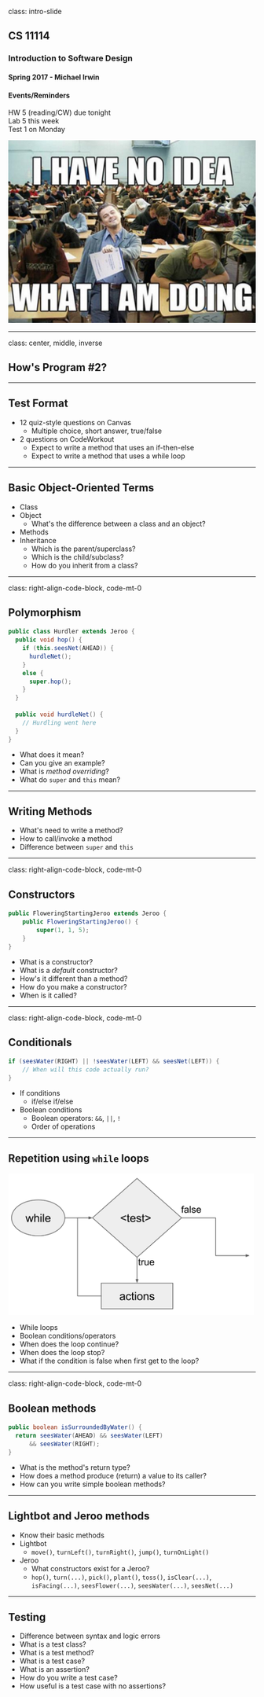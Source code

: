 class: intro-slide

<div class="left">
    <div class="header">
        <h2>CS 11114</h2>
        <h3>Introduction to Software Design</h3>
        <h4>Spring 2017 - Michael Irwin</h4>
    </div>
    <div class="footer no-print">
        <h4><strong>Events/Reminders</strong></h4>
        <p>
            HW 5 (reading/CW) due tonight<br />
            Lab 5 this week<br />
            Test 1 on Monday
        </p>
    </div>
</div>
<div class="right">
    <div class="meme">
        <img src="images/intro.jpg" />
    </div>
</div>

---
class: center, middle, inverse

## How's Program #2?

---

## Test Format

- 12 quiz-style questions on Canvas
  - Multiple choice, short answer, true/false
- 2 questions on CodeWorkout
  - Expect to write a method that uses an if-then-else
  - Expect to write a method that uses a while loop


---

## Basic Object-Oriented Terms

- Class
- Object 
  - What's the difference between a class and an object?
- Methods
- Inheritance
  - Which is the parent/superclass?
  - Which is the child/subclass?
  - How do you inherit from a class?

---
class: right-align-code-block, code-mt-0

## Polymorphism

```java
public class Hurdler extends Jeroo {
  public void hop() {
    if (this.seesNet(AHEAD)) {
      hurdleNet();
    }
    else {
      super.hop();
    }
  }

  public void hurdleNet() {
    // Hurdling went here
  }
}
```

- What does it mean?
- Can you give an example?
- What is _method overriding_?
- What do `super` and `this` mean?


---

## Writing Methods

- What's need to write a method?
- How to call/invoke a method
- Difference between `super` and `this`


---
class: right-align-code-block, code-mt-0

## Constructors

```java
public FloweringStartingJeroo extends Jeroo {
    public FloweringStartingJeroo() {
        super(1, 1, 5);
    }
}
```

- What is a constructor?
- What is a _default_ constructor?
- How's it different than a method?
- How do you make a constructor?
- When is it called?


---
class: right-align-code-block, code-mt-0

## Conditionals

```java
if (seesWater(RIGHT) || !seesWater(LEFT) && seesNet(LEFT)) {
    // When will this code actually run?
}
```

- If conditions
  - if/else if/else
- Boolean conditions
  - Boolean operators: `&&`, `||`, `!`
  - Order of operations

---

## Repetition using `while` loops

<img src="images/while-loop-flowchart.png" class="img-responsive pull-right" style="width: 500px;" />

- While loops
- Boolean conditions/operators
- When does the loop continue?
- When does the loop stop?
- What if the condition is false when first get to the loop?


---
class: right-align-code-block, code-mt-0

## Boolean methods

```java
public boolean isSurroundedByWater() {
  return seesWater(AHEAD) && seesWater(LEFT) 
      && seesWater(RIGHT);
}
```

- What is the method's return type?
- How does a method produce (return) a value to its caller?
- How can you write simple boolean methods?


---

## Lightbot and Jeroo methods

- Know their basic methods
- Lightbot
  - `move()`, `turnLeft()`, `turnRight()`, `jump()`, `turnOnLight()`
- Jeroo
  - What constructors exist for a Jeroo?
  - `hop()`, `turn(...)`, `pick()`, `plant()`, `toss()`, `isClear(...)`, `isFacing(...)`, `seesFlower(...)`, `seesWater(...)`, `seesNet(...)`


---

## Testing

- Difference between syntax and logic errors
- What is a test class?
- What is a test method?
- What is a test case?
- What is an assertion?
- How do you write a test case?
- How useful is a test case with no assertions?

